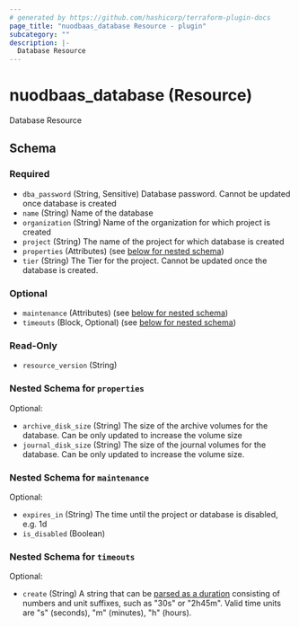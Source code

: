 ```yaml
---
# generated by https://github.com/hashicorp/terraform-plugin-docs
page_title: "nuodbaas_database Resource - plugin"
subcategory: ""
description: |-
  Database Resource
---
```


# nuodbaas_database (Resource)

Database Resource



<!-- schema generated by tfplugindocs -->
## Schema

### Required

- `dba_password` (String, Sensitive) Database password. Cannot be updated once database is created
- `name` (String) Name of the database
- `organization` (String) Name of the organization for which project is created
- `project` (String) The name of the project for which database is created
- `properties` (Attributes) (see [below for nested schema](#nestedatt--properties))
- `tier` (String) The Tier for the project. Cannot be updated once the database is created.

### Optional

- `maintenance` (Attributes) (see [below for nested schema](#nestedatt--maintenance))
- `timeouts` (Block, Optional) (see [below for nested schema](#nestedblock--timeouts))

### Read-Only

- `resource_version` (String)

<a id="nestedatt--properties"></a>
### Nested Schema for `properties`

Optional:

- `archive_disk_size` (String) The size of the archive volumes for the database. Can be only updated to increase the volume size
- `journal_disk_size` (String) The size of the journal volumes for the database. Can be only updated to increase the volume size.


<a id="nestedatt--maintenance"></a>
### Nested Schema for `maintenance`

Optional:

- `expires_in` (String) The time until the project or database is disabled, e.g. 1d
- `is_disabled` (Boolean)


<a id="nestedblock--timeouts"></a>
### Nested Schema for `timeouts`

Optional:

- `create` (String) A string that can be [parsed as a duration](https://pkg.go.dev/time#ParseDuration) consisting of numbers and unit suffixes, such as "30s" or "2h45m". Valid time units are "s" (seconds), "m" (minutes), "h" (hours).
